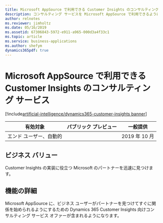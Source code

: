 ```yaml
---
title: Microsoft AppSource で利用できる Customer Insights のコンサルティング サービス
description: コンサルティング サービスを Microsoft AppSource で利用できるようになります。
author: relnotes
ms.reviewer: jimholtz
ms.date: 05/16/2019
ms.assetid: 67306843-5972-e911-a965-000d3a4f33c1
ms.topic: article
ms.service: business-applications
ms.author: shefym
dynamics365pdf: true
---
```

# Microsoft AppSource で利用できる Customer Insights のコンサルティング サービス
[!include[artificial-intelligence/dynamics365-customer-insights banner](../includes/artificial-intelligence/dynamics365-customer-insights.md)]

| 有効対象    |  パブリック プレビュー | 一般提供 | 
| ---------- | ---------- |---------- |
|エンド ユーザー、自動的|| 2019 年 10 月|


## ビジネス バリュー
<!-- bv start -->
Customer Insights の実装に役立つ Microsoft のパートナーを迅速に見つけます。

<!-- bv end -->



## 機能の詳細
<!--feature detail start -->
Microsoft AppSource に、ビジネス ユーザーがパートナーを見つけてすぐに関係を始められるようにするための Dynamics 365 Customer Insights 向けコンサルティング サービス オファーが含まれるようになります。

<!--feature detail end -->










